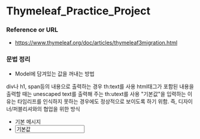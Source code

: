 # Thymeleaf_Practice_Project

### Reference or URL
- https://www.thymeleaf.org/doc/articles/thymeleaf3migration.html


### 문법 정리
- Model에 담겨있는 값을 꺼내는 방법

div나 h1, span등의 내용으로 출력하는 경우 th:text를 사용
html태그가 포함된 내용을 출력할 때는 unescaped text를 출력해 주는 th:utext를 사용
"기본값"을 입력하는 이유는 타임리프를 인식하지 못하는 경우에도 정상적으로 보이도록 하기 위함. 즉, 디자이너/퍼블리셔와의 협업을 위한 방식


  - <div th:text="${message}">기본 메시지</div>
  - <input type="text" th:value="${message}" value="기본값">
